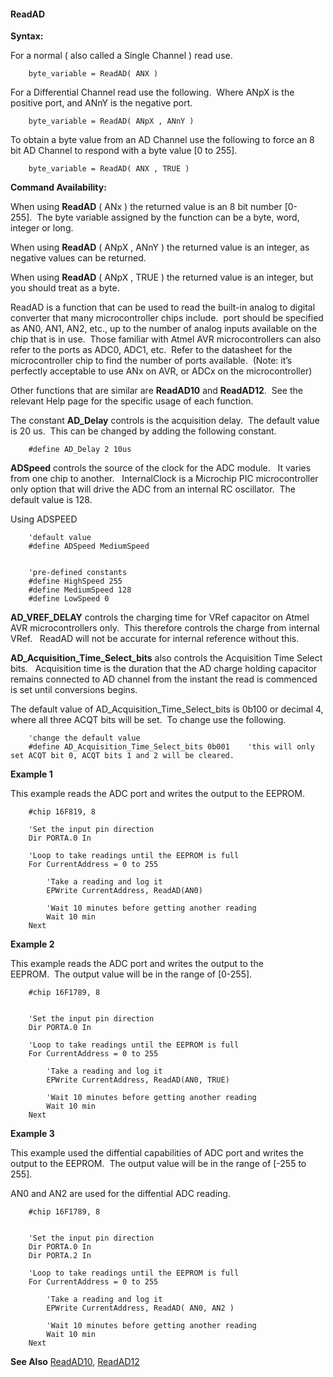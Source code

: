 <div class="section">

<div class="titlepage">

<div>

<div>

#### <span id="readad"></span>ReadAD

</div>

</div>

</div>

<span class="strong">**Syntax:**</span>

For a normal ( also called a Single Channel ) read use.

``` screen
    byte_variable = ReadAD( ANX )
```

For a Differential Channel read use the following.  Where ANpX is the
positive port, and ANnY is the negative port.

``` screen
    byte_variable = ReadAD( ANpX , ANnY )
```

To obtain a byte value from an AD Channel use the following to force an
8 bit AD Channel to respond with a byte value \[0 to 255\].

``` screen
    byte_variable = ReadAD( ANX , TRUE )
```

<span class="strong">**Command Availability:**</span>

When using <span class="strong">**ReadAD**</span> ( ANx ) the returned
value is an 8 bit number \[0- 255\].  The byte variable assigned by the
function can be a byte, word, integer or long.

When using <span class="strong">**ReadAD**</span> ( ANpX , ANnY ) the
returned value is an integer, as negative values can be returned.

When using <span class="strong">**ReadAD**</span> ( ANpX , TRUE ) the
returned value is an integer, but you should treat as a byte.

ReadAD is a function that can be used to read the built-in analog to
digital converter that many microcontroller chips include.  port should
be specified as AN0, AN1, AN2, etc., up to the number of analog inputs
available on the chip that is in use.  Those familiar with Atmel AVR
microcontrollers can also refer to the ports as ADC0, ADC1, etc.  Refer
to the datasheet for the microcontroller chip to find the number of
ports available.  (Note: it’s perfectly acceptable to use ANx on AVR, or
ADCx on the microcontroller)

Other functions that are similar are <span
class="strong">**ReadAD10**</span> and <span
class="strong">**ReadAD12**</span>.  See the relevant Help page for the
specific usage of each function.

The constant <span class="strong">**AD\_Delay**</span> controls is the
acquisition delay.  The default value is 20 us.  This can be changed by
adding the following constant.

``` screen
    #define AD_Delay 2 10us
```

<span class="strong">**ADSpeed**</span> controls the source of the clock
for the ADC module.   It varies from one chip to another.  
InternalClock is a Microchip PIC microcontroller only option that will
drive the ADC from an internal RC oscillator.  The default value is 128.

Using ADSPEED

``` screen
    'default value
    #define ADSpeed MediumSpeed


    'pre-defined constants
    #define HighSpeed 255
    #define MediumSpeed 128
    #define LowSpeed 0
```

<span class="strong">**AD\_VREF\_DELAY**</span> controls the charging
time for VRef capacitor on Atmel AVR microcontrollers only.  This
therefore controls the charge from internal VRef.   ReadAD will not be
accurate for internal reference without this.

<span class="strong">**AD\_Acquisition\_Time\_Select\_bits**</span> also
controls the Acquisition Time Select bits.   Acquisition time is the
duration that the AD charge holding capacitor remains connected to AD
channel from the instant the read is commenced is set until conversions
begins.

The default value of AD\_Acquisition\_Time\_Select\_bits is 0b100 or
decimal 4, where all three ACQT bits will be set.  To change use the
following.

``` screen
    'change the default value
    #define AD_Acquisition_Time_Select_bits 0b001    'this will only set ACQT bit 0, ACQT bits 1 and 2 will be cleared.
```

<span class="strong">**Example 1**</span>

This example reads the ADC port and writes the output to the EEPROM.

``` screen
    #chip 16F819, 8

    'Set the input pin direction
    Dir PORTA.0 In

    'Loop to take readings until the EEPROM is full
    For CurrentAddress = 0 to 255

        'Take a reading and log it
        EPWrite CurrentAddress, ReadAD(AN0)

        'Wait 10 minutes before getting another reading
        Wait 10 min
    Next
```

<span class="strong">**Example 2**</span>

This example reads the ADC port and writes the output to the
EEPROM.  The output value will be in the range of \[0-255\].

``` screen
    #chip 16F1789, 8


    'Set the input pin direction
    Dir PORTA.0 In

    'Loop to take readings until the EEPROM is full
    For CurrentAddress = 0 to 255

        'Take a reading and log it
        EPWrite CurrentAddress, ReadAD(AN0, TRUE)

        'Wait 10 minutes before getting another reading
        Wait 10 min
    Next
```

<span class="strong">**Example 3**</span>

This example used the diffential capabilities of ADC port and writes the
output to the EEPROM.  The output value will be in the range of \[-255
to 255\].

AN0 and AN2 are used for the diffential ADC reading.

``` screen
    #chip 16F1789, 8


    'Set the input pin direction
    Dir PORTA.0 In
    Dir PORTA.2 In

    'Loop to take readings until the EEPROM is full
    For CurrentAddress = 0 to 255

        'Take a reading and log it
        EPWrite CurrentAddress, ReadAD( AN0, AN2 )

        'Wait 10 minutes before getting another reading
        Wait 10 min
    Next
```

<span class="strong">**See Also**</span>
<a href="readad10" class="link" title="ReadAD10">ReadAD10</a>,
<a href="readad12" class="link" title="ReadAD12">ReadAD12</a>

</div>
